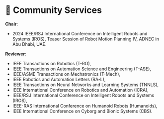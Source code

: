 # 💬 Community Services

**Chair**: 

- 2024 IEEE/RSJ International Conference on Intelligent Robots and Systems (IROS), Teaser Session of Robot Motion Planning IV, ADNEC in Abu Dhabi, UAE.

**Reviewer**:

- IEEE Transactions on Robotics (T-RO),
- IEEE Transactions on Automation Science and Engineering (T-ASE),
- IEEE/ASME Transactions on Mechatronics (T-Mech),
- IEEE Robotics and Automation Letters (RA-L),
- IEEE Transactions on Neural Networks and Learning Systems (TNNLS),
- IEEE International Conference on Robotics and Automation (ICRA),
- IEEE/RSJ International Conference on Intelligent Robots and Systems (IROS),
- IEEE-RAS International Conference on Humanoid Robots (Humanoids),
- IEEE International Conference on Cyborg and Bionic Systems (CBS).